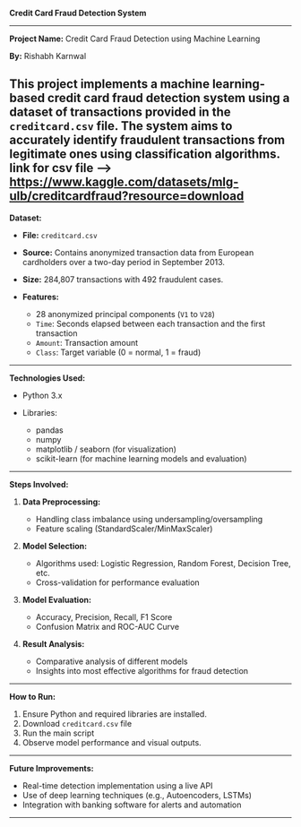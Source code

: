 **Credit Card Fraud Detection System**

---

**Project Name:**
Credit Card Fraud Detection using Machine Learning

**By:**
Rishabh Karnwal


This project implements a machine learning-based credit card fraud detection system using a dataset of transactions provided in the `creditcard.csv` file. The system aims to accurately identify fraudulent transactions from legitimate ones using classification algorithms.
link for csv file --> https://www.kaggle.com/datasets/mlg-ulb/creditcardfraud?resource=download
---

**Dataset:**

* **File:** `creditcard.csv`
* **Source:** Contains anonymized transaction data from European cardholders over a two-day period in September 2013.
* **Size:** 284,807 transactions with 492 fraudulent cases.
* **Features:**

  * 28 anonymized principal components (`V1` to `V28`)
  * `Time`: Seconds elapsed between each transaction and the first transaction
  * `Amount`: Transaction amount
  * `Class`: Target variable (0 = normal, 1 = fraud)

---

**Technologies Used:**

* Python 3.x
* Libraries:

  * pandas
  * numpy
  * matplotlib / seaborn (for visualization)
  * scikit-learn (for machine learning models and evaluation)

---

**Steps Involved:**

1. **Data Preprocessing:**

   * Handling class imbalance using undersampling/oversampling
   * Feature scaling (StandardScaler/MinMaxScaler)
2. **Model Selection:**

   * Algorithms used: Logistic Regression, Random Forest, Decision Tree, etc.
   * Cross-validation for performance evaluation
3. **Model Evaluation:**

   * Accuracy, Precision, Recall, F1 Score
   * Confusion Matrix and ROC-AUC Curve
4. **Result Analysis:**

   * Comparative analysis of different models
   * Insights into most effective algorithms for fraud detection

---

**How to Run:**

1. Ensure Python and required libraries are installed.
2. Download `creditcard.csv` file
3. Run the main script 
4. Observe model performance and visual outputs.

---

**Future Improvements:**

* Real-time detection implementation using a live API
* Use of deep learning techniques (e.g., Autoencoders, LSTMs)
* Integration with banking software for alerts and automation

---

